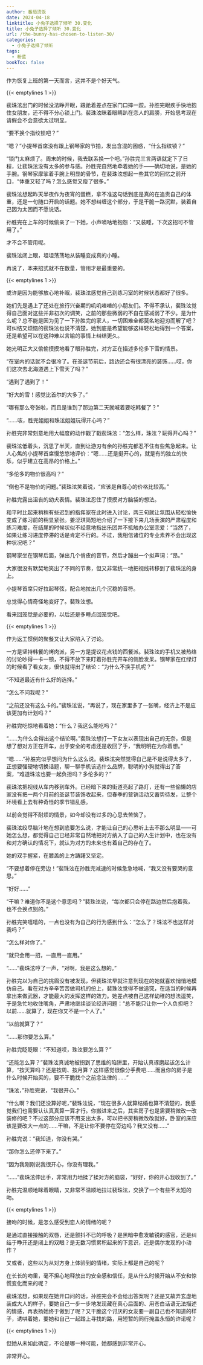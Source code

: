 ```yaml
---
author: 番茄烫饭
date: 2024-04-18
linktitle: 小兔子选择了倾听 30.变化
title: 小兔子选择了倾听 30.变化
url: /the-bunny-has-chosen-to-listen-30/
categories:
  - 小兔子选择了倾听
tags:
  - 粉蓝
bookToc: false
---
```


作为恢复上班的第一天而言，这并不是个好天气。
 
<!--more-->

{{< emptylines 1 >}}

裴珠泫出门的时候没法睁开眼，踉跄着差点在家门口摔一跤。孙胜完眼疾手快地抱住女朋友，还不得不分心锁上门。裴珠泫眯着眼睛趴在恋人的肩膀，开始思考现在请假会不会意欲太过明显。

“要不换个指纹锁吧？”

“嗯？”小提琴首席没有跟上钢琴家的节拍，发出含混的困惑，“什么指纹锁？”

“锁门太麻烦了。周末的时候，我去联系换一个吧。”孙胜完三言两语就定下了日程，让裴珠泫没有太多的参与感。孙胜完自然地牵着她的手——确切地说，是她的手腕。钢琴家摩挲着手腕上明显的骨节，在裴珠泫想起一些其它的回忆之前开口，“体重又轻了吗？怎么感觉又瘦了很多。”

裴珠泫想起昨天半夜作为夜宵的蛋糕，拿不准这句话到底是真的在追责自己的体重，还是一句随口开启的话题。她不想纠缠这个部分，于是干脆一路沉默，装着自己因为太困而不愿说话。

孙胜完在上车的时候偷亲了一下她，小声嘀咕地抱怨：“又装睡，下次这招可不管用了。”

才不会不管用呢。

裴珠泫闭上眼，坦坦荡荡地从装睡变成真的小睡。

再说了，本来招式就不在数量，管用才是最重要的。

{{< emptylines 1 >}}

或许是因为能够放心地补眠，裴珠泫感觉自己到练习室的时候状态都好了很多。

她们先是遇上了还处在旅行兴奋期的叽叽喳喳的小朋友们。不得不承认，裴珠泫觉得自己面对这些并非初次的调笑，之前的那些微弱的不自在感减弱了不少。是为什么呢？总不能是因为见了一下孙胜完的家人，一切困难全都莫名地迎刃而解了吧？可纠结又烦恼的裴珠泫也说不清楚，她到底是希望能够这样轻松地得到一个答案，还是希望可以在这种难以言喻的事情上纠结更久。

她光明正大又偷偷摸摸地看了眼孙胜完，对方正在描述多伦多下雪的情景。

“在室内的话就不会很冷了。在圣诞节前后，路边还会有很漂亮的装饰……哎，你们这次去北海道遇上下雪天了吗？”

“遇到了遇到了！”

“好大的雪！感觉比首尔的大多了。”

“哪有那么夸张啦，而且是谁到了那边第二天就喊着要吃韩餐了？”

“……咳，胜完姐姐和珠泫姐姐玩得开心吗？”

孙胜完非常刻意地用大幅度的动作戳了戳裴珠泫：“怎么样，珠泫？玩得开心吗？”

裴珠泫低着头，沉思了半天，直到让游刃有余的孙胜完都忍不住有些焦急起来。让人心焦的小提琴首席慢悠悠地评价：“嗯……还是挺开心的，就是有的独立的快乐，似乎建立在高昂的价格上。”

“多伦多的物价很高吗？”

“倒也不是物价的问题。”裴珠泫笑着说，“应该是自尊心的价格比较高。”

孙胜完露出沮丧的幼犬表情。裴珠泫忍住了摸摸对方脑袋的想法。

和平时比起来稍稍有些迟到的指挥家在此时进入讨论，两三句就让氛围从轻松愉快变成了练习前的稍显紧张。姜涩琪简短地介绍了一下接下来几场表演的严肃程度和练习难度，在结尾的时候状似不经意地指出乐团并不抵触办公室恋爱：“当然了，如果让练习进度停滞的话是肯定不行的。不过，我相信诸位的专业素养不会出现这种状况吧？”

钢琴家坐在钢琴后面，弹出几个俏皮的音节，然后才蹦出一个拟声词：“昂。”

大家很没有默契地笑出了不同的节奏，但又非常统一地把视线转移到了裴珠泫的身上。

小提琴首席只好拉起琴弦，配合地拉出几个沉稳的音符。

总觉得心情奇怪地变好了。裴珠泫想。

看来回笼觉是必要的，以后还是多睡点回笼觉吧。

{{< emptylines 1 >}}

作为返工惯例的聚餐又让大家陷入了讨论。

一方是坚持韩餐的烤肉派，另一方是提议花点钱的西餐派。裴珠泫的手机又被热络的讨论吵得一卡一顿，不得不放下来盯着孙胜完开车的侧脸发呆。钢琴家在红绿灯的时候看了看女友，很快就得出了结论：“为什么不换手机呢？”

“不知道最近有什么好的选择。”

“怎么不问我呢？”

“之前还没有这么卡的。”裴珠泫说，“再说了，现在家里多了一张嘴，经济上不是应该更加有计划吗？”

孙胜完吃惊地看着她：“什么？我这么能吃吗？”

“……为什么会得出这个结论啊。”裴珠泫想打一下女友以表现出自己的无奈，但是想了想对方正在开车，出于安全的考虑还是收回了手，“我明明在为你着想。”

“嗯……”孙胜完似乎想问为什么这么说。裴珠泫突然觉得自己是不是说得太多了，正想要强硬地切换话题，聊一聊手机该选什么品牌，聪明的小狗就得出了答案，“难道珠泫也要一起负担吗？多伦多的？”

裴珠泫把视线从车内移到车外。已经暗下来的街道亮起了路灯，还有一些偷懒的店家没有把一两个月前的圣诞节装饰收起来，但春季的营销活动又蓄势待发，让整个环境看上去有种奇怪的季节错乱感。

以前会觉得不耐烦的情景，如今却没有过多的心思去苦恼了。

裴珠泫绞尽脑汁地在想到底要怎么说，才能让自己的心思听上去不那么明显——可她怎么想，都觉得自己已经非常自然地把对方纳入了自己的人生计划中，也在没有和对方确认的情况下，就认为对方的未来也有着自己的存在了。

她的双手握紧，在膝盖的上方踌躇又坚定。

“不要想着停在旁边！”裴珠泫在孙胜完减速的时候急急地喊，“我又没有要哭的意思。”

“好好……”

“干嘛？难道你不是这个意思吗？”裴珠泫说，“每次都只会停在路边然后抱着我，也不会换点别的。”

孙胜完笑嘻嘻的，一点也没有为自己的行为感到什么：“怎么了？珠泫不也这样对我吗？”

“怎么样对你了。”

“就只会用一招，一直用一直用。”

“……”裴珠泫哼了一声，“对啊，我是这么想的。”

孙胜完以为自己的挑眉没有被发现，但裴珠泫早就注意到现在的她就喜欢悄悄地模仿自己。看在对方辛辛苦苦做司机的份上，裴珠泫觉得不做追究，在适当的时候再拿出来做武器，才能最大的发挥这样的效力。她差点被自己这样幼稚的想法逗笑，于是急忙地收住嘴角，严肃地继续谈论经济问题：“总不能只让你一个人负担吧？以前……就算了，现在你又不是一个人了。”

“以前就算了？”

“……那你要怎么算。”

孙胜完眨眨眼：“不知道哎，珠泫要怎么算？”

“还能怎么算？”裴珠泫真诚地被拐到了思维的陷阱里，开始认真琢磨起该怎么计算，“按天算吗？还是按周、按月算？这样感觉很像分手费吧……而且你的房子是什么时候开始买的，要不干脆找个之前念法律的……”

“珠泫，”孙胜完说，“我很开心。”

“什么啊？我们还没算好呢，”裴珠泫说，“现在很多人就算结婚也算不清楚的，我感觉我们也需要认认真真算一算才行。你搬进来之后，其实房子也是需要稍微改一改装修的吧？不过这部分应该不用支出太多，可以把书房稍微改改就好。卧室的床应该是要改大一点的……干嘛，不是让你不要停在旁边吗？我又没有……”

孙胜完说：“我知道，你没有哭。”

“那你怎么还停下来了。”

“因为我刚刚说我很开心，你没有理我。”

“……”裴珠泫伸出手，非常用力地揉了揉对方的脑袋，“好好，你的开心我收到了。”

孙胜完温顺地眯着眼睛，又非常不温顺地拉过裴珠泫，交换了一个有些不太短的吻。

{{< emptylines 1 >}}

接吻的时候，是怎么感受到恋人的情绪的呢？

是通过直接接触的双唇，还是颤抖不已的呼吸？是黑暗中愈发敏锐的感官，还是纠结于睁开还是闭上的双眼？是无数习惯累积起来的下意识，还是偶尔发现的小动作？

又或者，这些以为从对方身上体验到的情绪，实际上都是自己的呢？

在长长的吻里，毫不担心地释放出的安全感和信任，是从什么时候开始从不安和惊慌变化而来的呢？

裴珠泫想，如果现在她开口问的话，孙胜完会不会给出答案呢？还是又故弄玄虚地装成大人的样子，要她自己一步一步地发现藏在真心后面的、用苍白话语无法描述的情感，再表扬她终于做到了呢？又干脆这个讨厌的女友要一副自己也不知道的样子，诱哄着她，要她和自己一起踏上寻找的路，用短暂的同行掩盖永恒的许诺呢？

{{< emptylines 1 >}}

但她从未如此确定，不论是哪一种可能，她都感到非常开心。

非常开心。
